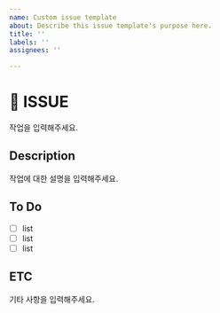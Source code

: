 ```yaml
---
name: Custom issue template
about: Describe this issue template's purpose here.
title: ''
labels: ''
assignees: ''

---
```


# 💫 ISSUE
작업을 입력해주세요.

## Description
작업에 대한 설명을 입력해주세요.

## To Do
- [ ] list
- [ ] list
- [ ] list

## ETC
기타 사항을 입력해주세요.
